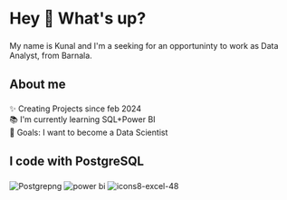 <h1 align="left">Hey 👋 What's up?</h1>

###

<p align="left">My name is Kunal and I'm a seeking for an opportuninty to work as Data Analyst, from Barnala. </p>

###

<h2 align="left">About me</h2>

###

<p align="left">✨ Creating Projects since feb 2024<br>📚 I'm currently learning SQL+Power BI <br>🎯 Goals: I want to become a Data Scientist</p>

###

<h2 align="left">I code with PostgreSQL</h2>

###

<div align="left">
  
  ![Postgrepng](https://github.com/kunal3856/kunal3856/assets/65026671/f202d3e8-a42b-4aad-92e8-8a7975c18a85)
  ![power bi](https://github.com/kunal3856/kunal3856/assets/65026671/d31bfd85-a6bc-427e-95b7-9383b823d629)
  ![icons8-excel-48](https://github.com/kunal3856/kunal3856/assets/65026671/c5486058-1157-4f85-b735-b43679fa83e3)



###
